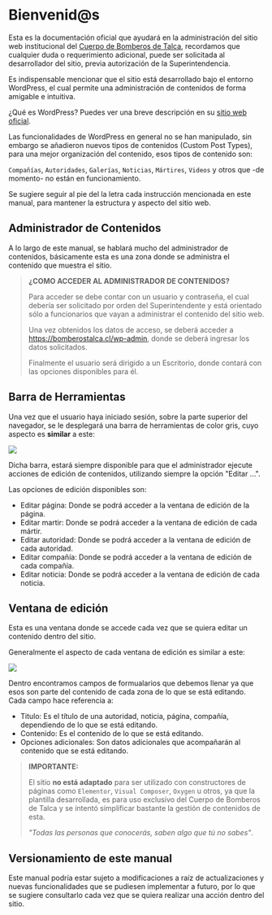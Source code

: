 # Bienvenid@s

Esta es la documentación oficial que ayudará en la administración del sitio web institucional del [Cuerpo de Bomberos de Talca](https://bomberostalca.cl), recordamos que cualquier duda o requerimiento adicional, puede ser solicitada al desarrollador del sitio, previa autorización de la Superintendencia.

Es indispensable mencionar que el sitio está desarrollado bajo el entorno WordPress, el cual permite una administración de contenidos de forma amigable e intuitiva.

¿Qué es WordPress? Puedes ver una breve descripción en su [sitio web oficial](https://es.wordpress.org/).

Las funcionalidades de WordPress en general no se han manipulado, sin embargo se añadieron nuevos tipos de contenidos (Custom Post Types), para una mejor organización del contenido, esos tipos de contenido son:

`Compañías`, `Autoridades`, `Galerías`, `Noticias`, `Mártires`, `Videos` y otros que -de momento- no están en funcionamiento.

Se sugiere seguir al pie del la letra cada instrucción mencionada en este manual, para mantener la estructura y aspecto del sitio web.

## Administrador de Contenidos

A lo largo de este manual, se hablará mucho del administrador de contenidos, básicamente esta es una zona donde se administra el contenido que muestra el sitio.

> **¿COMO ACCEDER AL ADMINISTRADOR DE CONTENIDOS?**
> 
> Para acceder se debe contar con un usuario y contraseña, el cual debería ser solicitado por orden del Superintendente y está orientado sólo a funcionarios que vayan a administrar el contenido del sitio web.
> 
> Una vez obtenidos los datos de acceso, se deberá acceder a https://bomberostalca.cl/wp-admin, donde se deberá ingresar los datos solicitados.
> 
> Finalmente el usuario será dirigido a un Escritorio, donde contará con las opciones disponibles para él.

## Barra de Herramientas

Una vez que el usuario haya iniciado sesión, sobre la parte superior del navegador, se le desplegará una barra de herramientas de color gris, cuyo aspecto es **similar** a este:

![](https://uploads.sitepoint.com/wp-content/uploads/2017/04/1492097380086-wordpress-admin-bar.png)

Dicha barra, estará siempre disponible para que el administrador ejecute acciones de edición de contenidos, utilizando siempre la opción "Editar ...".

Las opciones de edición disponibles son:

* Editar página: Donde se podrá acceder a la ventana de edición de la página.
* Editar martir: Donde se podrá acceder a la ventana de edición de cada mártir.
* Editar autoridad: Donde se podrá acceder a la ventana de edición de cada autoridad.
* Editar compañía: Donde se podrá acceder a la ventana de edición de cada compañía.
* Editar noticia: Donde se podrá acceder a la ventana de edición de cada noticia.

## Ventana de edición

Esta es una ventana donde se accede cada vez que se quiera editar un contenido dentro del sitio.

Generalmente el aspecto de cada ventana de edición es similar a este:

![](https://www.wpbeginner.com/wp-content/uploads/2019/04/wordpressposteditor.png)

Dentro encontramos campos de formualarios que debemos llenar ya que esos son parte del contenido de cada zona de lo que se está editando. Cada campo hace referencia a:

* Titulo: Es el título de una autoridad, noticia, página, compañía, dependiendo de lo que se está editando.
* Contenido: Es el contenido de lo que se está editando.
* Opciones adicionales: Son datos adicionales que acompañarán al contenido que se está editando.

> **IMPORTANTE:**
> 
> El sitio **no está adaptado** para ser utilizado con constructores de páginas como `Elementor`, `Visual Composer`, `Oxygen` u otros, ya que la plantilla desarrollada, es para uso exclusivo del Cuerpo de Bomberos de Talca y se intentó simplificar bastante la gestión de contenidos de esta.
> 
> *"Todas las personas que conocerás, saben algo que tú no sabes"*.

## Versionamiento de este manual

Este manual podría estar sujeto a modificaciones a raíz de actualizaciones y nuevas funcionalidades que se pudiesen implementar a futuro, por lo que se sugiere consultarlo cada vez que se quiera realizar una acción dentro del sitio.
